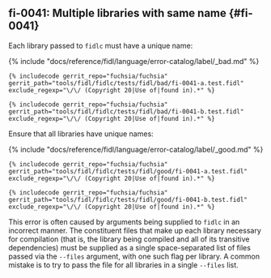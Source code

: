 ## fi-0041: Multiple libraries with same name {#fi-0041}

Each library passed to `fidlc` must have a unique name:

{% include "docs/reference/fidl/language/error-catalog/label/_bad.md" %}

```fidl
{% includecode gerrit_repo="fuchsia/fuchsia" gerrit_path="tools/fidl/fidlc/tests/fidl/bad/fi-0041-a.test.fidl" exclude_regexp="\/\/ (Copyright 20|Use of|found in).*" %}
```

```fidl
{% includecode gerrit_repo="fuchsia/fuchsia" gerrit_path="tools/fidl/fidlc/tests/fidl/bad/fi-0041-b.test.fidl" exclude_regexp="\/\/ (Copyright 20|Use of|found in).*" %}
```

Ensure that all libraries have unique names:

{% include "docs/reference/fidl/language/error-catalog/label/_good.md" %}

```fidl
{% includecode gerrit_repo="fuchsia/fuchsia" gerrit_path="tools/fidl/fidlc/tests/fidl/good/fi-0041-a.test.fidl" exclude_regexp="\/\/ (Copyright 20|Use of|found in).*" %}
```

```fidl
{% includecode gerrit_repo="fuchsia/fuchsia" gerrit_path="tools/fidl/fidlc/tests/fidl/good/fi-0041-b.test.fidl" exclude_regexp="\/\/ (Copyright 20|Use of|found in).*" %}
```

This error is often caused by arguments being supplied to `fidlc` in an
incorrect manner. The constituent files that make up each library necessary for
compilation (that is, the library being compiled and all of its transitive
dependencies) must be supplied as a single space-separated list of files passed
via the `--files` argument, with one such flag per library. A common mistake is
to try to pass the file for all libraries in a single `--files` list.
